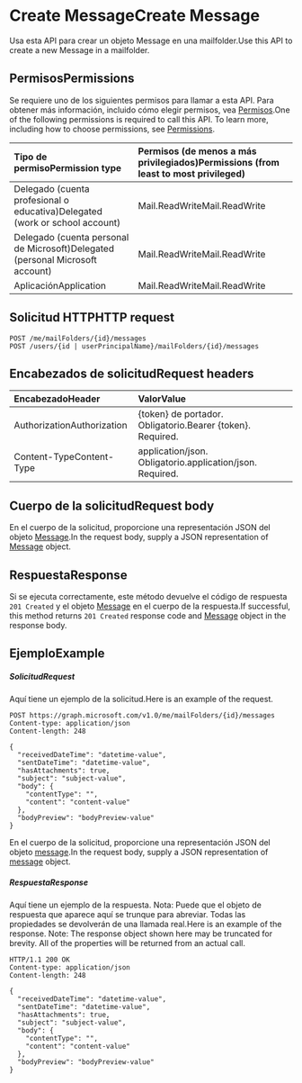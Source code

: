 # <a name="create-message"></a><span data-ttu-id="71e09-101">Create Message</span><span class="sxs-lookup"><span data-stu-id="71e09-101">Create Message</span></span>

<span data-ttu-id="71e09-102">Usa esta API para crear un objeto Message en una mailfolder.</span><span class="sxs-lookup"><span data-stu-id="71e09-102">Use this API to create a new Message in a mailfolder.</span></span>
## <a name="permissions"></a><span data-ttu-id="71e09-103">Permisos</span><span class="sxs-lookup"><span data-stu-id="71e09-103">Permissions</span></span>
<span data-ttu-id="71e09-p101">Se requiere uno de los siguientes permisos para llamar a esta API. Para obtener más información, incluido cómo elegir permisos, vea [Permisos](../../../concepts/permissions_reference.md).</span><span class="sxs-lookup"><span data-stu-id="71e09-p101">One of the following permissions is required to call this API. To learn more, including how to choose permissions, see [Permissions](../../../concepts/permissions_reference.md).</span></span>

|<span data-ttu-id="71e09-106">Tipo de permiso</span><span class="sxs-lookup"><span data-stu-id="71e09-106">Permission type</span></span>      | <span data-ttu-id="71e09-107">Permisos (de menos a más privilegiados)</span><span class="sxs-lookup"><span data-stu-id="71e09-107">Permissions (from least to most privileged)</span></span>              |
|:--------------------|:---------------------------------------------------------|
|<span data-ttu-id="71e09-108">Delegado (cuenta profesional o educativa)</span><span class="sxs-lookup"><span data-stu-id="71e09-108">Delegated (work or school account)</span></span> | <span data-ttu-id="71e09-109">Mail.ReadWrite</span><span class="sxs-lookup"><span data-stu-id="71e09-109">Mail.ReadWrite</span></span>    |
|<span data-ttu-id="71e09-110">Delegado (cuenta personal de Microsoft)</span><span class="sxs-lookup"><span data-stu-id="71e09-110">Delegated (personal Microsoft account)</span></span> | <span data-ttu-id="71e09-111">Mail.ReadWrite</span><span class="sxs-lookup"><span data-stu-id="71e09-111">Mail.ReadWrite</span></span>    |
|<span data-ttu-id="71e09-112">Aplicación</span><span class="sxs-lookup"><span data-stu-id="71e09-112">Application</span></span> | <span data-ttu-id="71e09-113">Mail.ReadWrite</span><span class="sxs-lookup"><span data-stu-id="71e09-113">Mail.ReadWrite</span></span> |

## <a name="http-request"></a><span data-ttu-id="71e09-114">Solicitud HTTP</span><span class="sxs-lookup"><span data-stu-id="71e09-114">HTTP request</span></span>
<!-- { "blockType": "ignored" } -->
```http
POST /me/mailFolders/{id}/messages
POST /users/{id | userPrincipalName}/mailFolders/{id}/messages
```
## <a name="request-headers"></a><span data-ttu-id="71e09-115">Encabezados de solicitud</span><span class="sxs-lookup"><span data-stu-id="71e09-115">Request headers</span></span>
| <span data-ttu-id="71e09-116">Encabezado</span><span class="sxs-lookup"><span data-stu-id="71e09-116">Header</span></span>       | <span data-ttu-id="71e09-117">Valor</span><span class="sxs-lookup"><span data-stu-id="71e09-117">Value</span></span> |
|:---------------|:--------|
| <span data-ttu-id="71e09-118">Authorization</span><span class="sxs-lookup"><span data-stu-id="71e09-118">Authorization</span></span>  | <span data-ttu-id="71e09-p102">{token} de portador. Obligatorio.</span><span class="sxs-lookup"><span data-stu-id="71e09-p102">Bearer {token}. Required.</span></span>  |
| <span data-ttu-id="71e09-121">Content-Type</span><span class="sxs-lookup"><span data-stu-id="71e09-121">Content-Type</span></span>  | <span data-ttu-id="71e09-p103">application/json. Obligatorio.</span><span class="sxs-lookup"><span data-stu-id="71e09-p103">application/json. Required.</span></span>  |

## <a name="request-body"></a><span data-ttu-id="71e09-124">Cuerpo de la solicitud</span><span class="sxs-lookup"><span data-stu-id="71e09-124">Request body</span></span>
<span data-ttu-id="71e09-125">En el cuerpo de la solicitud, proporcione una representación JSON del objeto [Message](../resources/message.md).</span><span class="sxs-lookup"><span data-stu-id="71e09-125">In the request body, supply a JSON representation of [Message](../resources/message.md) object.</span></span>

## <a name="response"></a><span data-ttu-id="71e09-126">Respuesta</span><span class="sxs-lookup"><span data-stu-id="71e09-126">Response</span></span>

<span data-ttu-id="71e09-127">Si se ejecuta correctamente, este método devuelve el código de respuesta `201 Created` y el objeto [Message](../resources/message.md) en el cuerpo de la respuesta.</span><span class="sxs-lookup"><span data-stu-id="71e09-127">If successful, this method returns `201 Created` response code and [Message](../resources/message.md) object in the response body.</span></span>

## <a name="example"></a><span data-ttu-id="71e09-128">Ejemplo</span><span class="sxs-lookup"><span data-stu-id="71e09-128">Example</span></span>
##### <a name="request"></a><span data-ttu-id="71e09-129">Solicitud</span><span class="sxs-lookup"><span data-stu-id="71e09-129">Request</span></span>
<span data-ttu-id="71e09-130">Aquí tiene un ejemplo de la solicitud.</span><span class="sxs-lookup"><span data-stu-id="71e09-130">Here is an example of the request.</span></span>
<!-- {
  "blockType": "request",
  "name": "create_message_from_mailfolder"
}-->
```http
POST https://graph.microsoft.com/v1.0/me/mailFolders/{id}/messages
Content-type: application/json
Content-length: 248

{
  "receivedDateTime": "datetime-value",
  "sentDateTime": "datetime-value",
  "hasAttachments": true,
  "subject": "subject-value",
  "body": {
    "contentType": "",
    "content": "content-value"
  },
  "bodyPreview": "bodyPreview-value"
}
```
<span data-ttu-id="71e09-131">En el cuerpo de la solicitud, proporcione una representación JSON del objeto [message](../resources/message.md).</span><span class="sxs-lookup"><span data-stu-id="71e09-131">In the request body, supply a JSON representation of [message](../resources/message.md) object.</span></span>
##### <a name="response"></a><span data-ttu-id="71e09-132">Respuesta</span><span class="sxs-lookup"><span data-stu-id="71e09-132">Response</span></span>
<span data-ttu-id="71e09-p104">Aquí tiene un ejemplo de la respuesta. Nota: Puede que el objeto de respuesta que aparece aquí se trunque para abreviar. Todas las propiedades se devolverán de una llamada real.</span><span class="sxs-lookup"><span data-stu-id="71e09-p104">Here is an example of the response. Note: The response object shown here may be truncated for brevity. All of the properties will be returned from an actual call.</span></span>
<!-- {
  "blockType": "response",
  "truncated": true,
  "@odata.type": "microsoft.graph.message"
} -->
```http
HTTP/1.1 200 OK
Content-type: application/json
Content-length: 248

{
  "receivedDateTime": "datetime-value",
  "sentDateTime": "datetime-value",
  "hasAttachments": true,
  "subject": "subject-value",
  "body": {
    "contentType": "",
    "content": "content-value"
  },
  "bodyPreview": "bodyPreview-value"
}
```

<!-- uuid: 8fcb5dbc-d5aa-4681-8e31-b001d5168d79
2015-10-25 14:57:30 UTC -->
<!-- {
  "type": "#page.annotation",
  "description": "Create Message",
  "keywords": "",
  "section": "documentation",
  "tocPath": ""
}-->
